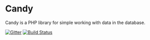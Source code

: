 # Candy

Candy is a PHP library for simple working with data in the database.

[![Gitter](https://badges.gitter.im/Join%20Chat.svg)](https://gitter.im/yonascode/Candy?utm_source=badge&utm_medium=badge&utm_campaign=pr-badge&utm_content=badge)
[![Build Status](https://travis-ci.org/yonascode/Candy.svg?branch=master)](https://travis-ci.org/yonascode/Candy)
